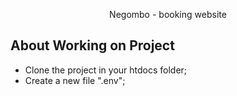 
<p align="center">
Negombo - booking website
</p>

## About Working on Project

- Clone the project in your htdocs folder;
- Create a new file ".env";






